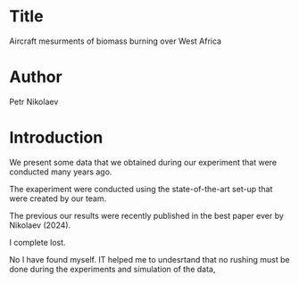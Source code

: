 # Title 
Aircraft mesurments of biomass burning over West Africa

# Author
Petr Nikolaev

# Introduction
We present some data that we obtained during our experiment that were conducted many years ago.

The exaperiment were conducted using the state-of-the-art set-up that were created by our team.

The previous our results were recently published in the best paper ever by Nikolaev (2024).

I complete lost.

No I have found myself. IT helped me to undesrtand that no rushing must be done during
the experiments and simulation of the data,
